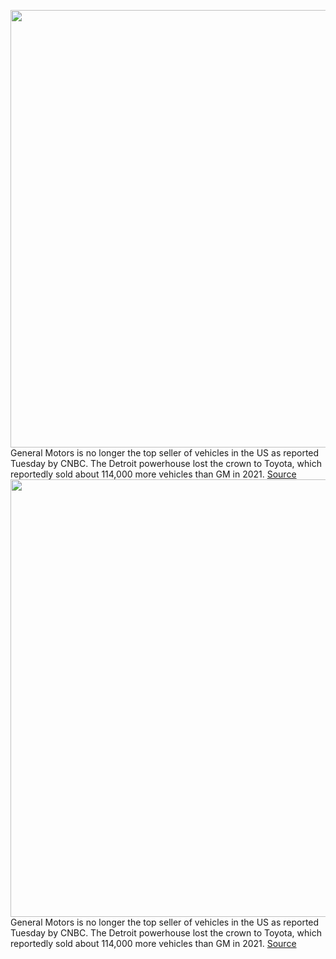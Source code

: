 <img src='https://cdn.vox-cdn.com/thumbor/A9nK5aSBYonbXVhxbQ3j8KcTxGQ=/0x0:2500x1667/1200x800/filters:focal(1050x634:1450x1034)/cdn.vox-cdn.com/uploads/chorus_image/image/70348508/detroit_auto_show_2018_trucks_8751.0.jpg' width='700px' /><br/>
General Motors is no longer the top seller of vehicles in the US as reported Tuesday by CNBC. The Detroit powerhouse lost the crown to Toyota, which reportedly sold about 114,000 more vehicles than GM in 2021.
<a href='https://www.theverge.com/2022/1/4/22867285/gm-toyota-us-top-selling-automaker-chip-shortage'> Source <a/><img src='https://cdn.vox-cdn.com/thumbor/A9nK5aSBYonbXVhxbQ3j8KcTxGQ=/0x0:2500x1667/1200x800/filters:focal(1050x634:1450x1034)/cdn.vox-cdn.com/uploads/chorus_image/image/70348508/detroit_auto_show_2018_trucks_8751.0.jpg' width='700px' /><br/>
General Motors is no longer the top seller of vehicles in the US as reported Tuesday by CNBC. The Detroit powerhouse lost the crown to Toyota, which reportedly sold about 114,000 more vehicles than GM in 2021.
<a href='https://www.theverge.com/2022/1/4/22867285/gm-toyota-us-top-selling-automaker-chip-shortage'> Source <a/>